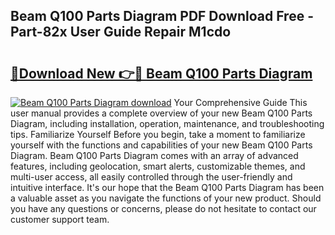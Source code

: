 ## Beam Q100 Parts Diagram PDF Download Free - Part-82x User Guide Repair M1cdo

# <h2><a href="http://dfp3grz.blite.top/?on=Beam+Q100+Parts+Diagram">🔗Download New 👉🔴 Beam Q100 Parts Diagram</a></h2>

[![Beam Q100 Parts Diagram download](https://i.imgur.com/lujVjoI.png)](http://dfp3grz.blite.top/?on=Beam+Q100+Parts+Diagram)
Your Comprehensive Guide This user manual provides a complete overview of your new Beam Q100 Parts Diagram, including installation, operation, maintenance, and troubleshooting tips. Familiarize Yourself Before you begin, take a moment to familiarize yourself with the functions and capabilities of your new Beam Q100 Parts Diagram. Beam Q100 Parts Diagram comes with an array of advanced features, including geolocation, smart alerts, customizable themes, and multi-user access, all easily controlled through the user-friendly and intuitive interface. It's our hope that the Beam Q100 Parts Diagram has been a valuable asset as you navigate the functions of your new product. Should you have any questions or concerns, please do not hesitate to contact our customer support team.
